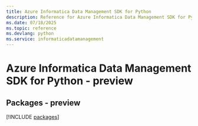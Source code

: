 ```yaml
---
title: Azure Informatica Data Management SDK for Python
description: Reference for Azure Informatica Data Management SDK for Python
ms.date: 07/18/2025
ms.topic: reference
ms.devlang: python
ms.service: informaticadatamanagement
---
```

# Azure Informatica Data Management SDK for Python - preview
## Packages - preview
[!INCLUDE [packages](informatica-data-management-index.md)]